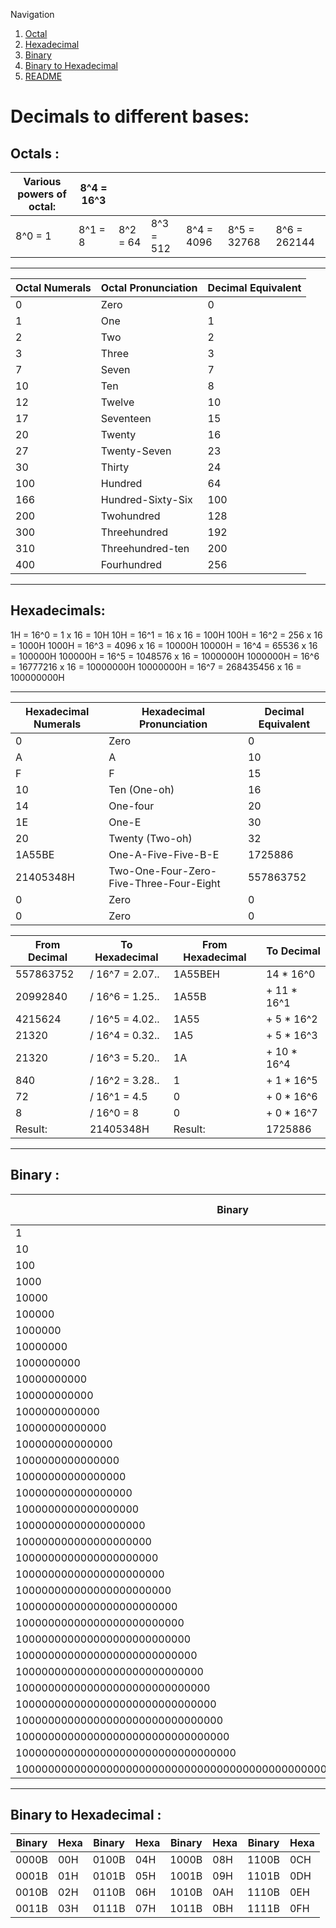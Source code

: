 Navigation
1.  [Octal](#octals)
2.  [Hexadecimal](#hexadecimals)
3.  [Binary](#binary)
4.  [Binary to Hexadecimal](#binary-to-hexa)
5.  [README](README.md)

# Decimals to different bases:

## Octals <a name="octals"/>:
| Various powers of octal: | 8^4 = 16^3 | | | | | |
|--- | -- | --- | ---- |--- |---- |--- |
| 8^0 = 1 | 8^1 = 8 | 8^2 = 64 | 8^3 = 512 | 8^4 = 4096 | 8^5 = 32768 | 8^6 = 262144 |

-----

| Octal Numerals | Octal Pronunciation | Decimal Equivalent |
| ---- | ---- | ---- |
| 0 | Zero | 0 |
| 1 | One | 1 |
| 2 | Two | 2 |
| 3 | Three | 3 |
| 7 | Seven | 7 |
| 10 | Ten | 8 |
| 12 | Twelve | 10 |
| 17 | Seventeen | 15 |
| 20 | Twenty | 16 |
| 27 | Twenty-Seven | 23 |
| 30 | Thirty | 24 |
| 100 | Hundred | 64 |
| 166 | Hundred-Sixty-Six | 100 |
| 200 | Twohundred | 128 |
| 300 | Threehundred | 192 |
| 310 | Threehundred-ten | 200 |
| 400 | Fourhundred | 256 |

----
## Hexadecimals<a name="hexadecimals"/>:

1H = 16^0 = 1 x 16 = 10H
10H = 16^1 = 16 x 16 = 100H
100H = 16^2 = 256 x 16 = 1000H
1000H = 16^3 = 4096 x 16 = 10000H
10000H = 16^4 = 65536 x 16 = 100000H
100000H = 16^5 = 1048576 x 16 = 1000000H
1000000H = 16^6 = 16777216 x 16 = 10000000H
10000000H = 16^7 = 268435456 x 16 = 100000000H

----

| Hexadecimal Numerals | Hexadecimal Pronunciation | Decimal Equivalent |
| --- | ----- | ----- |
| 0 | Zero | 0 |
| A | A | 10 |
| F | F | 15 |
| 10 | Ten (One-oh) | 16 |
| 14 | One-four | 20 |
| 1E | One-E | 30 |
| 20 | Twenty (Two-oh) | 32 |
| 1A55BE | One-A-Five-Five-B-E | 1725886 |
| 21405348H | Two-One-Four-Zero-Five-Three-Four-Eight | 557863752 |
| 0 | Zero | 0 |
| 0 | Zero | 0 |

| From Decimal | To Hexadecimal | From Hexadecimal | To Decimal |
|-----|----|----|----|
| 557863752 | / 16^7 = 2.07.. | 1A55BEH | 14 * 16^0 |
| 20992840 | / 16^6 = 1.25.. | 1A55B | + 11 * 16^1 |
| 4215624 | / 16^5 = 4.02.. | 1A55 | + 5 * 16^2 |
| 21320 | / 16^4 = 0.32.. | 1A5 | + 5 * 16^3 |
| 21320 | / 16^3 = 5.20.. | 1A | + 10 * 16^4 |
| 840 | / 16^2 = 3.28.. | 1 | + 1 * 16^5 |
| 72 | / 16^1 = 4.5 | 0 | + 0 * 16^6 |
| 8 | / 16^0 = 8 | 0 | + 0 * 16^7 |
| Result: | 21405348H | Result: | 1725886 |

----
## Binary <a name="binary"/>:
| Binary | Power of 2 | Decimal |
|----|----|---|
| 1 | 2^0 | 1 |
| 10 | 2^1 | 2 |
| 100 | 2^2 | 4 |
| 1000 | 2^3 | 8 |
| 10000 | 2^4 | 16 |
| 100000 | 2^5 | 32 |
| 1000000 | 2^6 | 64 |
| 10000000 | 2^7 | 128 |
| 1000000000 | 2^8 | 256 |
| 10000000000 | 2^9 | 512 |
| 100000000000 | 2^10 | 1,024 |
| 1000000000000 | 2^11 | 2,048 |
| 10000000000000 | 2^12 | 4,096 |
| 100000000000000 | 2^13 | 8,192 |
| 1000000000000000 | 2^14 | 16,384 |
| 10000000000000000 | 2^15 | 32,768 |
| 100000000000000000 | 2^16 | 65,536 |
| 1000000000000000000 | 2^17 | 131,072 |
| 10000000000000000000 | 2^18 | 262,144 |
| 100000000000000000000 | 2^19 | 524,288 |
| 1000000000000000000000 | 2^20 | 1,048,576 |
| 10000000000000000000000 | 2^21 | 2,097,152 |
| 100000000000000000000000 | 2^22 | 4,194,304 |
| 1000000000000000000000000 | 2^23 | 8,388,608 |
| 10000000000000000000000000 | 2^24 | 16,777,216 |
| 100000000000000000000000000 | 2^25 | 33,554,432 |
| 1000000000000000000000000000 | 2^26 | 67,108,864 |
| 10000000000000000000000000000 | 2^27 | 134,217,728 |
| 100000000000000000000000000000 | 2^28 | 268,435,456 |
| 1000000000000000000000000000000 | 2^29 | 536,870,912 |
| 10000000000000000000000000000000 | 2^30 | 1,073,741,824 |
| 100000000000000000000000000000000 | 2^31 | 2,147,483,648 |
| 1000000000000000000000000000000000 | 2^32 | 4,294,967,296 |
| 1000000000000000000000000000000000000000000000000000000000000000000 | 2^64 | 18,446,073,709,551,616 |

----
## Binary to Hexadecimal <a name="binary-to-hexa"/>:
| Binary| Hexa| Binary| Hexa| Binary| Hexa| Binary| Hexa|
| ------| --- | ----- | --- | ----- | --- | ----- | --- |
| 0000B | 00H | 0100B | 04H | 1000B | 08H | 1100B | 0CH | 
| 0001B | 01H | 0101B | 05H | 1001B | 09H | 1101B | 0DH |
| 0010B | 02H | 0110B | 06H | 1010B | 0AH | 1110B | 0EH |
| 0011B | 03H | 0111B | 07H | 1011B | 0BH | 1111B | 0FH |
